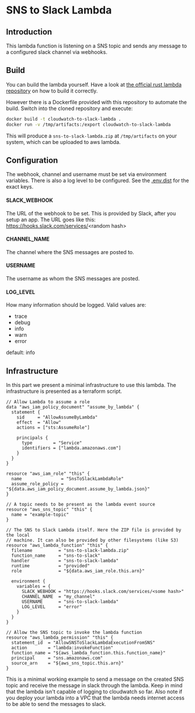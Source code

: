 # SNS to Slack Lambda

## Introduction
This lambda function is listening on a SNS topic and sends any message to a
configured slack channel via webhooks.

## Build
You can build the lambda yourself. Have a look at [the official rust
lambda repository](https://github.com/awslabs/aws-lambda-rust-runtime) on how
to build it correctly.

However there is a Dockerfile provided with this repository to automate the
build. Switch into the cloned repository and execute:

```sh
docker build -t cloudwatch-to-slack-lambda .
docker run -v /tmp/artifacts:/export cloudwatch-to-slack-lambda
```

This will produce a `sns-to-slack-lambda.zip` at `/tmp/artifacts` on your
system, which can be uploaded to aws lambda.

## Configuration
The webhook, channel and username must be set via environment
variables. There is also a log level to be configured. See the
[.env.dist](https://github.com/demvsystems/cloudwatch-to-slack-lambda/blob/master/.env.dist)
for the exact keys.

#### SLACK_WEBHOOK
The URL of the webhook to be set. This is provided by Slack, after you setup an
app. The URL goes like this: https://hooks.slack.com/services/<random hash\>

#### CHANNEL_NAME
The channel where the SNS messages are posted to.

#### USERNAME
The username as whom the SNS messages are posted.

#### LOG_LEVEL
How many information should be logged. Valid values are:
- trace
- debug
- info
- warn
- error  
  
default: info

## Infrastructure
In this part we present a minimal infrastructure to use this lambda. The
infrastructure is presented as a terraform script.
```hcl
// Allow Lambda to assume a role
data "aws_iam_policy_document" "assume_by_lambda" {
  statement {
    sid     = "AllowAssumeByLambda"
    effect  = "Allow"
    actions = ["sts:AssumeRole"]

    principals {
      type        = "Service"
      identifiers = ["lambda.amazonaws.com"]
    }
  }
}

resource "aws_iam_role" "this" {
  name               = "SnsToSlackLambdaRole"
  assume_role_policy = "${data.aws_iam_policy_document.assume_by_lambda.json}"
}

// A topic needs to be present as the lambda event source
resource "aws_sns_topic" "this" {
  name = "example-topic"
}

// The SNS to Slack Lambda itself. Here the ZIP file is provided by the local
// machine. It can also be provided by other filesystems (like S3)
resource "aws_lambda_function" "this" {
  filename          = "sns-to-slack-lambda.zip"
  function_name     = "sns-to-slack"
  handler           = "sns-to-slack-lambda"
  runtime           = "provided"
  role              = "${data.aws_iam_role.this.arn}"

  environment {
    variables = {
      SLACK_WEBHOOK = "https://hooks.slack.com/services/<some hash>"
      CHANNEL_NAME  = "my_channel"
      USERNAME      = "sns-to-slack-lambda"
      LOG_LEVEL     = "error"
    }
  }
}

// Allow the SNS topic to invoke the lambda function
resource "aws_lambda_permission" "this" {
  statement_id  = "AllowSNSToSlackLambdaExecutionFromSNS"
  action        = "lambda:invokeFunction"
  function_name = "${aws_lambda_function.this.function_name}"
  principal     = "sns.amazonaws.com"
  source_arn    = "${aws_sns_topic.this.arn}"
}
```

This is a minimal working example to send a message on the created SNS topic
and receive the message in slack through the lambda. Keep in mind that the
lambda isn't capable of logging to cloudwatch so far. Also note if you deploy
your lambda into a VPC that the lambda needs internet access to be able to send
the messages to slack.
